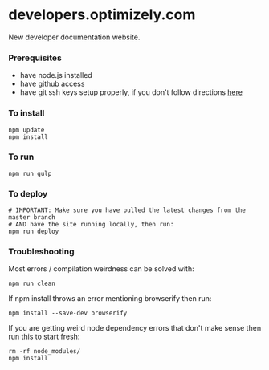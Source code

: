 # developers.optimizely.com
New developer documentation website.

### Prerequisites
- have node.js installed
- have github access
- have git ssh keys setup properly, if you don't follow directions [here](https://help.github.com/articles/generating-ssh-keys/)

### To install
```
npm update
npm install
```

### To run
```
npm run gulp
```

### To deploy
```
# IMPORTANT: Make sure you have pulled the latest changes from the master branch
# AND have the site running locally, then run:
npm run deploy
```

### Troubleshooting

Most errors / compilation weirdness can be solved with:
```
npm run clean
```

If npm install throws an error mentioning browserify then run:
```
npm install --save-dev browserify
```

If you are getting weird node dependency errors that don't make sense then run this to start fresh:
```
rm -rf node_modules/
npm install
```
